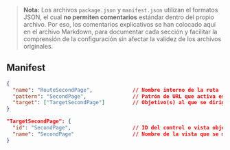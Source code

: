 > **Nota:** Los archivos `package.json` y `manifest.json` utilizan el formatos JSON, el cual **no permiten comentarios** estándar dentro del propio archivo. Por eso, los comentarios explicativos se han colocado aquí en el archivo Markdown, para documentar cada sección y facilitar la comprensión de la configuración sin afectar la validez de los archivos originales.


## Manifest

```json
{
  "name": "RouteSecondPage",             // Nombre interno de la ruta
  "pattern": "SecondPage",               // Patrón de URL que activa esta ruta (/#SecondPage)
  "target": ["TargetSecondPage"]         // Objetivo(s) al que se dirige esta ruta
}

```

```json
"TargetSecondPage": {
  "id": "SecondPage",                    // ID del control o vista objetivo
  "name": "SecondPage"                   // Nombre de la vista que se mostrará (sin extensión)
}

```
